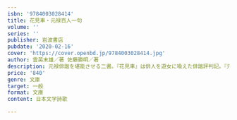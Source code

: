 ```yaml
---
isbn: '9784003028414'
title: 花見車・元禄百人一句
volume: ''
series: ''
publisher: 岩波書店
pubdate: '2020-02-16'
cover: 'https://cover.openbd.jp/9784003028414.jpg'
author: 雲英末雄／著 佐藤勝明／著
description: 元禄俳諧を堪能させる二書。『花見車』は俳人を遊女に喩えた俳諧評判記。『元禄百人一句』は百句を選ぶ。
price: '840'
genre: 文庫
target: 一般
format: 文庫
content: 日本文学詩歌

---
```

